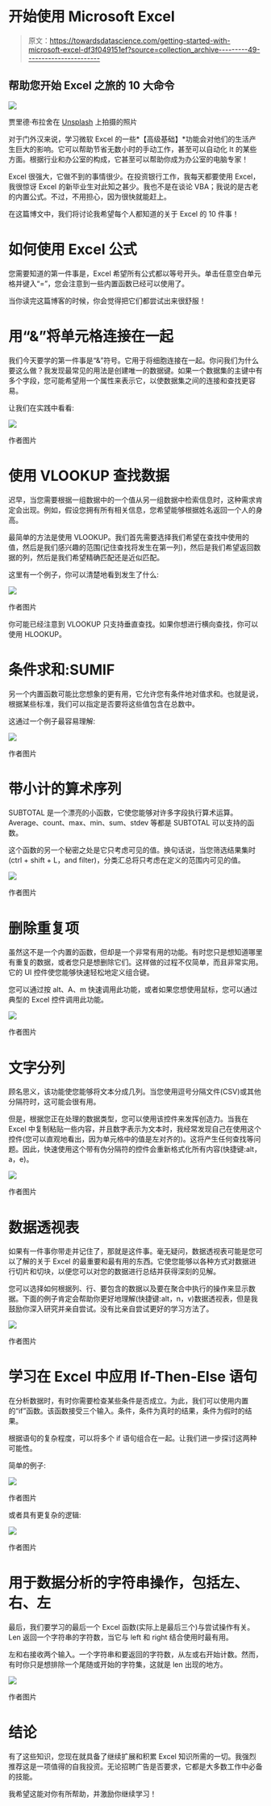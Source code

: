 # 开始使用 Microsoft Excel

> 原文：<https://towardsdatascience.com/getting-started-with-microsoft-excel-df3f049151ef?source=collection_archive---------49----------------------->

## 帮助您开始 Excel 之旅的 10 大命令

![](img/7458acaa810eb5a129a689e317b339b8.png)

贾里德·布拉舍在 [Unsplash](https://unsplash.com?utm_source=medium&utm_medium=referral) 上拍摄的照片

对于门外汉来说，学习微软 Excel 的一些*【高级基础】*功能会对他们的生活产生巨大的影响。它可以帮助节省无数小时的手动工作，甚至可以自动化 It 的某些方面。根据行业和办公室的构成，它甚至可以帮助你成为办公室的电脑专家！

Excel 很强大，它做不到的事情很少。在投资银行工作，我每天都要使用 Excel，我很惊讶 Excel 的新毕业生对此知之甚少。我也不是在谈论 VBA；我说的是古老的内置公式。不过，不用担心，因为很快就能赶上。

在这篇博文中，我们将讨论我希望每个人都知道的关于 Excel 的 10 件事！

# 如何使用 Excel 公式

您需要知道的第一件事是，Excel 希望所有公式都以等号开头。单击任意空白单元格并键入“=”，您会注意到一些内置函数已经可以使用了。

当你读完这篇博客的时候，你会觉得把它们都尝试出来很舒服！

# 用“&”将单元格连接在一起

我们今天要学的第一件事是“&”符号。它用于将细胞连接在一起。你问我们为什么要这么做？我发现最常见的用法是创建唯一的数据键。如果一个数据集的主键中有多个字段，您可能希望用一个属性来表示它，以使数据集之间的连接和查找更容易。

让我们在实践中看看:

![](img/490169b0273c70fde3ae9f0828871a82.png)

作者图片

# 使用 VLOOKUP 查找数据

迟早，当您需要根据一组数据中的一个值从另一组数据中检索信息时，这种需求肯定会出现。例如，假设您拥有所有相关信息，您希望能够根据姓名返回一个人的身高。

最简单的方法是使用 VLOOKUP。我们首先需要选择我们希望在查找中使用的值，然后是我们感兴趣的范围(记住查找将发生在第一列)，然后是我们希望返回数据的列，然后是我们希望精确匹配还是近似匹配。

这里有一个例子，你可以清楚地看到发生了什么:

![](img/96d5883c04acd07a7b8e1d433ffaf632.png)

作者图片

你可能已经注意到 VLOOKUP 只支持垂直查找。如果你想进行横向查找，你可以使用 HLOOKUP。

# 条件求和:SUMIF

另一个内置函数可能比您想象的更有用，它允许您有条件地对值求和。也就是说，根据某些标准，我们可以指定是否要将这些值包含在总数中。

这通过一个例子最容易理解:

![](img/87bd6faea04c5558bdcbb1f11f610137.png)

作者图片

# 带小计的算术序列

SUBTOTAL 是一个漂亮的小函数，它使您能够对许多字段执行算术运算。Average、count、max、min、sum、stdev 等都是 SUBTOTAL 可以支持的函数。

这个函数的另一个秘密之处是它只考虑可见的值。换句话说，当您筛选结果集时(ctrl + shift + L，and filter)，分类汇总将只考虑在定义的范围内可见的值。

![](img/da641b5892c5321aecfbe4147922f4de.png)

作者图片

# 删除重复项

虽然这不是一个内置的函数，但却是一个非常有用的功能。有时您只是想知道哪里有重复的数据，或者您只是想删除它们。这样做的过程不仅简单，而且非常实用。它的 UI 控件使您能够快速轻松地定义组合键。

您可以通过按 alt、A、m 快速调用此功能，或者如果您想使用鼠标，您可以通过典型的 Excel 控件调用此功能。

![](img/42fb27a451d8d0ecc3e4d8f6a70fabc0.png)

作者图片

# 文字分列

顾名思义，该功能使您能够将文本分成几列。当您使用逗号分隔文件(CSV)或其他分隔符时，这可能会很有用。

但是，根据您正在处理的数据类型，您可以使用该控件来发挥创造力。当我在 Excel 中复制粘贴一些内容，并且数字表示为文本时，我经常发现自己在使用这个控件(您可以直观地看出，因为单元格中的值是左对齐的)。这将产生任何查找等问题。因此，快速使用这个带有伪分隔符的控件会重新格式化所有内容(快捷键:alt，a，e)。

![](img/a4a0a7d79e376a0668bc5c44cca13b3f.png)

作者图片

# 数据透视表

如果有一件事你带走并记住了，那就是这件事。毫无疑问，数据透视表可能是您可以了解的关于 Excel 的最重要和最有用的东西。它使您能够以各种方式对数据进行切片和切块，以便您可以对您的数据进行总结并获得深刻的见解。

您可以选择如何根据列、行、要包含的数据以及要在聚合中执行的操作来显示数据。下面的例子肯定会帮助你更好地理解(快捷键:alt，n，v)数据透视表，但是我鼓励你深入研究并亲自尝试。没有比亲自尝试更好的学习方法了。

![](img/df2560dc9c9b1132111977f7f1ec3cdb.png)

作者图片

# 学习在 Excel 中应用 If-Then-Else 语句

在分析数据时，有时你需要检查某些条件是否成立。为此，我们可以使用内置的“if”函数。该函数接受三个输入。条件，条件为真时的结果，条件为假时的结果。

根据语句的复杂程度，可以将多个 if 语句组合在一起。让我们进一步探讨这两种可能性。

简单的例子:

![](img/b1eedd43112e16ee9a6a57f1ab3f6d38.png)

作者图片

或者具有更复杂的逻辑:

![](img/2fb8910105eae4dcaee4ac9e8f3bcb34.png)

作者图片

# 用于数据分析的字符串操作，包括左、右、左

最后，我们要学习的最后一个 Excel 函数(实际上是最后三个)与尝试操作有关。Len 返回一个字符串的字符数，当它与 left 和 right 结合使用时最有用。

左和右接收两个输入。一个字符串和要返回的字符数，从左或右开始计数。然而，有时你只是想排除一个尾随或开始的字符集，这就是 len 出现的地方。

![](img/939351df02a3092055b66b0917d835e3.png)

作者图片

# 结论

有了这些知识，您现在就具备了继续扩展和积累 Excel 知识所需的一切。我强烈推荐这是一项值得的自我投资。无论招聘广告是否要求，它都是大多数工作中必备的技能。

我希望这能对你有所帮助，并激励你继续学习！
